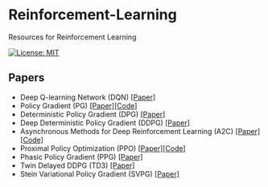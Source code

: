 # Reinforcement-Learning

Resources for Reinforcement Learning

[![License: MIT](https://img.shields.io/badge/License-MIT-yellow.svg)](https://opensource.org/licenses/MIT)

## Papers
* Deep Q-learning Network (DQN) [[Paper]](https://github.com/hongjun7/Reinforcement-Learning/blob/main/resource/papers/Deep-Q-Learning.pdf)
* Policy Gradient (PG) [[Paper]](https://https://github.com/hongjun7/Reinforcement-Learning/blob/main/resource/papers/Policy-Gradient-Methods-for-RL_NIPS1999.pdf)[[Code]](https://github.com/hongjun7/Reinforcement-Learning/blob/main/tf2/model/PG.py)
* Deterministic Policy Gradient (DPG) [[Paper]](https://github.com/hongjun7/Reinforcement-Learning/blob/main/resource/papers/Deterministic-Policy-Gradient.pdf)
* Deep Deterministic Policy Gradient (DDPG) [[Paper]](https://github.com/hongjun7/Reinforcement-Learning/blob/main/resource/papers/Deep-Deterministic-Policy-Gradient.pdf)
* Asynchronous Methods for Deep Reinforcement Learning (A2C) [[Paper]](https://https://github.com/hongjun7/Reinforcement-Learning/blob/main/resource/papers/Asynchronous-Methods-for-Deep-Reinforcement-Learning.pdf)[[Code]](https://github.com/hongjun7/Reinforcement-Learning/blob/main/tf2/model/A2C.py)
* Proximal Policy Optimization (PPO) [[Paper]](https://github.com/hongjun7/Reinforcement-Learning/blob/main/resource/papers/Proximal-Policy-Optimization.pdf)[[Code]](https://github.com/hongjun7/Reinforcement-Learning/blob/main/tf2/model/PPO.py)
* Phasic Policy Gradient (PPG) [[Paper]](https://github.com/hongjun7/Reinforcement-Learning/blob/main/resource/papers/Phasic-Policy-Gradient.pdf)
* Twin Delayed DDPG (TD3) [[Paper]](https://github.com/hongjun7/Reinforcement-Learning/blob/main/resource/papers/Twin-Delayed-DDPG.pdf)
* Stein Variational Policy Gradient (SVPG) [[Paper]](https://github.com/hongjun7/Reinforcement-Learning/blob/main/resource/papers/Stein-Variational-Policy-Gradient.pdf)
